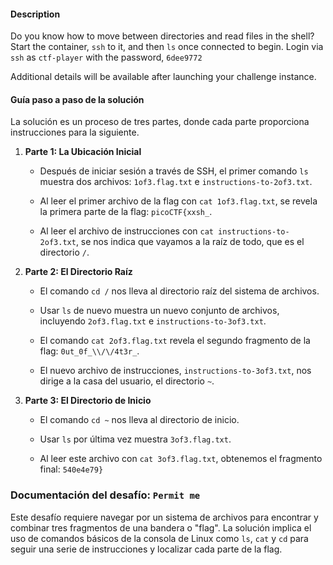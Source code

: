 #### Description

Do you know how to move between directories and read files in the shell? Start the container, `ssh` to it, and then `ls` once connected to begin. Login via `ssh` as `ctf-player` with the password, `6dee9772`

Additional details will be available after launching your challenge instance.


#### **Guía paso a paso de la solución**

La solución es un proceso de tres partes, donde cada parte proporciona instrucciones para la siguiente.

1. **Parte 1: La Ubicación Inicial**
    
    - Después de iniciar sesión a través de SSH, el primer comando `ls` muestra dos archivos: `1of3.flag.txt` e `instructions-to-2of3.txt`.
        
    - Al leer el primer archivo de la flag con `cat 1of3.flag.txt`, se revela la primera parte de la flag: `picoCTF{xxsh_`.
        
    - Al leer el archivo de instrucciones con `cat instructions-to-2of3.txt`, se nos indica que vayamos a la raíz de todo, que es el directorio `/`.
        
2. **Parte 2: El Directorio Raíz**
    
    - El comando `cd /` nos lleva al directorio raíz del sistema de archivos.
        
    - Usar `ls` de nuevo muestra un nuevo conjunto de archivos, incluyendo `2of3.flag.txt` e `instructions-to-3of3.txt`.
        
    - El comando `cat 2of3.flag.txt` revela el segundo fragmento de la flag: `0ut_0f_\\/\/4t3r_`.
        
    - El nuevo archivo de instrucciones, `instructions-to-3of3.txt`, nos dirige a la casa del usuario, el directorio `~`.
        
3. **Parte 3: El Directorio de Inicio**
    
    - El comando `cd ~` nos lleva al directorio de inicio.
        
    - Usar `ls` por última vez muestra `3of3.flag.txt`.
        
    - Al leer este archivo con `cat 3of3.flag.txt`, obtenemos el fragmento final: `540e4e79}`



### **Documentación del desafío: `Permit me`**

Este desafío requiere navegar por un sistema de archivos para encontrar y combinar tres fragmentos de una bandera o "flag". La solución implica el uso de comandos básicos de la consola de Linux como `ls`, `cat` y `cd` para seguir una serie de instrucciones y localizar cada parte de la flag.

